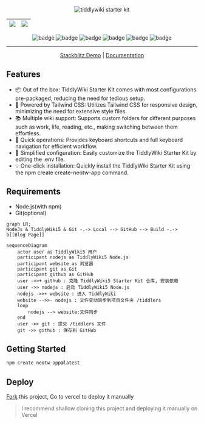 <center>
    <img src="https://cdn.jsdelivr.net/gh/oeyoews/tiddlywiki-starter-kit@main/docs/public/img/tiddlywiki-starter-kit.webp" title="tiddlywiki starter kit" class="spotlight rounded-lg" />
    <!-- <img src="https://cdn.jsdelivr.net/gh/oeyoews/tiddlywiki-starter-kit@main/img/banner5.svg" title="tiddlywiki starter kit" class="spotlight rounded-lg" /> -->

| <img src="https://cdn.jsdelivr.net/gh/oeyoews/tiddlywiki-starter-kit@main/img/banner06.png"  class="spotlight rounded-lg" /> | <img src="https://cdn.jsdelivr.net/gh/oeyoews/tiddlywiki-starter-kit@main/img/banner08.png"  class="spotlight rounded-lg" /> |
|------------------------------------------------------------------------------------------------------------------------------|------------------------------------------------------------------------------------------------------------------------------|
<!-- <img src="https://img.shields.io/badge/Tiddlywiki5-neotw-green?style=for-the-badge&logo=tiddlywiki"> <img src="https://img.shields.io/badge/dynamic/json?url=https%3A%2F%2Fgithub.com%2Foeyoews%2Ftiddlywiki-starter-kit%2Fraw%2Fmain%2Fpackage.json&query=version&style=for-the-badge&logo=tiddlywiki&label=version"> -->

<img src="https://img.shields.io/badge/tiddlywiki-black?style=flat-square&logo=tiddlywiki&logoColor=white" alt="badge"> <img src="https://img.shields.io/badge/tailwindcss-black?style=flat-square&logo=tailwindcss&logoColor=white" alt="badge"> <img src="https://img.shields.io/badge/nodejs-black?style=flat-square&logo=node.js&logoColor=white" alt="badge"> <img src="https://img.shields.io/badge/docker-black?style=flat-square&logo=docker&logoColor=white" alt="badge"> <img src="https://img.shields.io/badge/typescript-black?style=flat-square&logo=typescript&logoColor=white" alt="badge"> <img src="https://img.shields.io/badge/codemirror6-black?style=flat-square&logo=codemirror&logoColor=white" alt="badge">

</center>

<hr>

<center>

[Stackblitz Demo](https://stackblitz.com/~/github.com/oeyoews/tiddlywiki-starter-kit) |  [Documentation](https://tiddlywiki-starter-kit.vercel.app/docs/)

</center>

## Features

- 📦 Out of the box: TiddlyWiki Starter Kit comes with most configurations pre-packaged, reducing the need for tedious setup.
- 🎨 Powered by Tailwind CSS: Utilizes Tailwind CSS for responsive design, minimizing the need for extensive style files.
- 📚️ Multiple wiki support: Supports custom folders for different purposes such as work, life, reading, etc., making switching between them effortless.
- 🚀 Quick operations: Provides keyboard shortcuts and full keyboard navigation for efficient workflow.
- 🔧 Simplified configuration: Easily customize the TiddlyWiki Starter Kit by editing the .env file.
- 💡 One-click installation: Quickly install the TiddlyWiki Starter Kit using the npm create create-neotw-app command.

## Requirements

- Node.js(with npm)
- Git(optional)

```mermaid
graph LR;
NodeJs & TiddlyWiki5 & Git -.-> Local --> GitHub --> Build -.->  b[[Blog Page]]

```

```mermaid
sequenceDiagram
    actor user as TiddlyWiki5 用户
    participant nodejs as TiddlyWiki5 Node.js
    participant website as 浏览器
    participant git as Git
    participant github as GitHub
    user ->>+ github : 克隆 TiddlyWiki5 Starter Kit 仓库, 安装依赖
    user ->> nodejs : 启动 TiddlyWiki5 Node.js
    nodejs ->>+ website : 进入 TiddlyWiki
    website -->>- nodejs : 文件变动同步到项目文件夹 /tiddlers
    loop
		nodejs --> website:文件同步
	end
    user ->> git : 提交 /tiddlers 文件
    git ->> github : 保存到 GitHub
```

## Getting Started

<!-- pnpm install --production -->
```bash
npm create neotw-app@latest
```

## Deploy

<!-- https://vercel.com/docs/deploy-button -->
<!-- <a target="_blank" href="https://vercel.com/new/clone?repository-url=https%3A%2F%2Fgithub.com%2Foeyoews%2Ftiddlywiki-starter-kit">
    <img src="https://vercel.com/button" alt="Deploy with Vercel" />
</a> -->

[Fork](https://github.com/oeyoews/tiddlywiki-starter-kit/fork) this project, Go to vercel to deploy it manually

> I recommend shallow cloning this project and deploying it manually on Vercel

<!-- folders -->
<!-- ./tiddlywiki.info(1)
./src
    └── tiddlers/
    └── tiddlywiki.info(2.1)
./src-dev
    └── tiddlers/
    └── tiddlywiki.info(2.2) -->